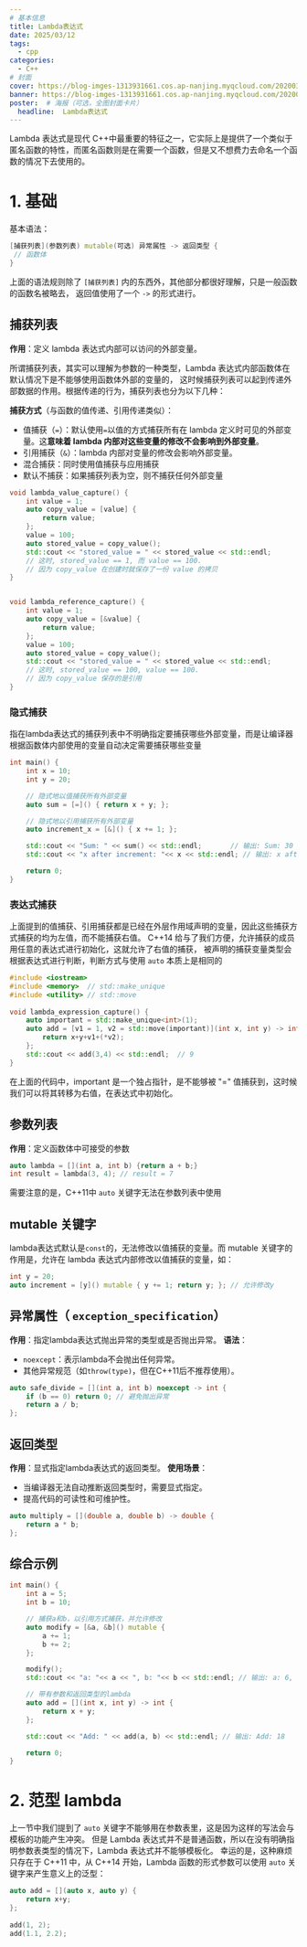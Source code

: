 ```yaml
---
# 基本信息
title: Lambda表达式
date: 2025/03/12
tags:
  - cpp
categories:
  - C++
# 封面
cover: https://blog-imges-1313931661.cos.ap-nanjing.myqcloud.com/20200317211943_Ts5Y5.gif
banner: https://blog-imges-1313931661.cos.ap-nanjing.myqcloud.com/20200317211943_Ts5Y5.gif
poster:  # 海报（可选，全图封面卡片）
  headline:  Lambda表达式
---
```

Lambda 表达式是现代 C++中最重要的特征之一，它实际上是提供了一个类似于匿名函数的特性，而匿名函数则是在需要一个函数，但是又不想费力去命名一个函数的情况下去使用的。

# 1. 基础
基本语法：
```cpp
[捕获列表](参数列表) mutable(可选) 异常属性 -> 返回类型 {
 // 函数体
}
```
上面的语法规则除了 `[捕获列表]` 内的东西外，其他部分都很好理解，只是一般函数的函数名被略去， 返回值使用了一个 `->` 的形式进行。

## 捕获列表

**作用**：定义 lambda 表达式内部可以访问的外部变量。

所谓捕获列表，其实可以理解为参数的一种类型，Lambda 表达式内部函数体在默认情况下是不能够使用函数体外部的变量的， 这时候捕获列表可以起到传递外部数据的作用。根据传递的行为，捕获列表也分为以下几种：


**捕获方式**（与函数的值传递、引用传递类似）：
* 值捕获（`=`）：默认使用`=`以值的方式捕获所有在 lambda 定义时可见的外部变量。这**意味着 lambda 内部对这些变量的修改不会影响到外部变量**。
* 引用捕获（`&`）：lambda 内部对变量的修改会影响外部变量。
* 混合捕获：同时使用值捕获与应用捕获
* 默认不捕获：如果捕获列表为空，则不捕获任何外部变量
```cpp
void lambda_value_capture() {  
    int value = 1;  
    auto copy_value = [value] {  
        return value;  
    };  
    value = 100;  
    auto stored_value = copy_value();  
    std::cout << "stored_value = " << stored_value << std::endl;  
    // 这时, stored_value == 1, 而 value == 100.  
    // 因为 copy_value 在创建时就保存了一份 value 的拷贝  
}


void lambda_reference_capture() {  
    int value = 1;  
    auto copy_value = [&value] {  
        return value;  
    };  
    value = 100;  
    auto stored_value = copy_value();  
    std::cout << "stored_value = " << stored_value << std::endl;  
    // 这时, stored_value == 100, value == 100.  
    // 因为 copy_value 保存的是引用  
}

```


### 隐式捕获
指在lambda表达式的捕获列表中不明确指定要捕获哪些外部变量，而是让编译器根据函数体内部使用的变量自动决定需要捕获哪些变量

```cpp
int main() {
    int x = 10;
    int y = 20;

    // 隐式地以值捕获所有外部变量
    auto sum = [=]() { return x + y; };

    // 隐式地以引用捕获所有外部变量
    auto increment_x = [&]() { x += 1; };

    std::cout << "Sum: " << sum() << std::endl;       // 输出: Sum: 30
    std::cout << "x after increment: "<< x << std::endl; // 输出: x after increment: 11

    return 0;
}
```

### 表达式捕获

上面提到的值捕获、引用捕获都是已经在外层作用域声明的变量，因此这些捕获方式捕获的均为左值，而不能捕获右值。
C++14 给与了我们方便，允许捕获的成员用任意的表达式进行初始化，这就允许了右值的捕获， 被声明的捕获变量类型会根据表达式进行判断，判断方式与使用 `auto` 本质上是相同的

```cpp
#include <iostream>  
#include <memory>  // std::make_unique  
#include <utility> // std::move  
  
void lambda_expression_capture() {  
    auto important = std::make_unique<int>(1);  
    auto add = [v1 = 1, v2 = std::move(important)](int x, int y) -> int {  
        return x+y+v1+(*v2);  
    };  
    std::cout << add(3,4) << std::endl;  // 9
}
```

在上面的代码中，important 是一个独占指针，是不能够被 "=" 值捕获到，这时候我们可以将其转移为右值，在表达式中初始化。
## 参数列表

**作用**：定义函数体中可接受的参数

```cpp
auto lambda = [](int a, int b) {return a + b;}
int result = lambda(3, 4); // result = 7
```

需要注意的是，C++11中 `auto` 关键字无法在参数列表中使用
## mutable 关键字

lambda表达式默认是`const`的，无法修改以值捕获的变量。而 mutable 关键字的作用是，允许在 lambda 表达式内部修改以值捕获的变量，如：
```cpp
int y = 20;
auto increment = [y]() mutable { y += 1; return y; }; // 允许修改y
```

## 异常属性（ `exception_specification`）

**作用**：指定lambda表达式抛出异常的类型或是否抛出异常。
**语法**：
- `noexcept`：表示lambda不会抛出任何异常。
- 其他异常规范（如`throw(type)`，但在C++11后不推荐使用）。
```cpp
auto safe_divide = [](int a, int b) noexcept -> int {
    if (b == 0) return 0; // 避免抛出异常
    return a / b;
};
```

## 返回类型

**作用**：显式指定lambda表达式的返回类型。
**使用场景**：
- 当编译器无法自动推断返回类型时，需要显式指定。
- 提高代码的可读性和可维护性。


```cpp
auto multiply = [](double a, double b) -> double {
    return a * b;
};
```

## 综合示例

```cpp
int main() {
    int a = 5;
    int b = 10;

    // 捕获a和b，以引用方式捕获，并允许修改
    auto modify = [&a, &b]() mutable {
        a += 1;
        b += 2;
    };

    modify();
    std::cout << "a: "<< a << ", b: "<< b << std::endl; // 输出: a: 6, b: 12

    // 带有参数和返回类型的lambda
    auto add = [](int x, int y) -> int {
        return x + y;
    };

    std::cout << "Add: " << add(a, b) << std::endl; // 输出: Add: 18

    return 0;
}
```

# 2. 范型 lambda

上一节中我们提到了 `auto` 关键字不能够用在参数表里，这是因为这样的写法会与模板的功能产生冲突。 但是 Lambda 表达式并不是普通函数，所以在没有明确指明参数表类型的情况下，Lambda 表达式并不能够模板化。 幸运的是，这种麻烦只存在于 C++11 中，从 C++14 开始，Lambda 函数的形式参数可以使用 `auto` 关键字来产生意义上的泛型：

```cpp
auto add = [](auto x, auto y) {  
    return x+y;  
};  
  
add(1, 2);  
add(1.1, 2.2);
```

